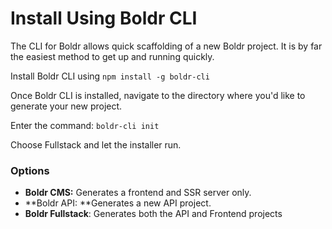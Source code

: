 # Install Using Boldr CLI

The CLI for Boldr allows quick scaffolding of a new Boldr project. It is by far the easiest method to get up and running quickly.

Install Boldr CLI using `npm install -g boldr-cli`

Once Boldr CLI is installed, navigate to the directory where you'd like to generate your new project.

Enter the command: `boldr-cli init`

Choose Fullstack and let the installer run.



### Options

* **Boldr CMS:** Generates a frontend and SSR server only.
* **Boldr API: **Generates a new API project.
* **Boldr Fullstack**: Generates both the API and Frontend projects





